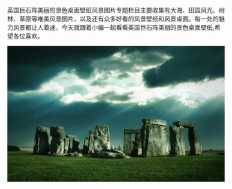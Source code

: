 

英国巨石阵美丽的景色桌面壁纸风景图片专题栏目主要收集有大海、田园风光、树林、草原等唯美风景图片，以及还有众多好看的风景壁纸和风景桌面。每一处的魅力风景都让人着迷，今天就跟着小编一起看看英国巨石阵美丽的景色桌面壁纸,希望各位喜欢。




![风景](static/resources/imgs/492253b30f.jpg)
